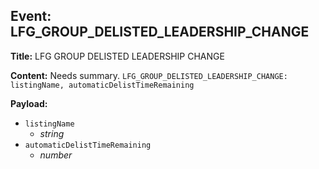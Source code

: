## Event: LFG_GROUP_DELISTED_LEADERSHIP_CHANGE

**Title:** LFG GROUP DELISTED LEADERSHIP CHANGE

**Content:**
Needs summary.
`LFG_GROUP_DELISTED_LEADERSHIP_CHANGE: listingName, automaticDelistTimeRemaining`

**Payload:**
- `listingName`
  - *string*
- `automaticDelistTimeRemaining`
  - *number*